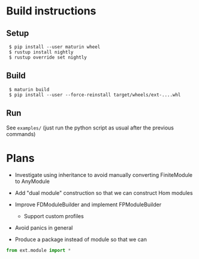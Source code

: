 # Build instructions
## Setup
```console
 $ pip install --user maturin wheel
 $ rustup install nightly
 $ rustup override set nightly
```
## Build
```console
 $ maturin build
 $ pip install --user --force-reinstall target/wheels/ext-....whl
```

## Run
See `examples/` (just run the python script as usual after the previous commands)

# Plans
 - Investigate using inheritance to avoid manually converting FiniteModule to
   AnyModule
 - Add "dual module" construction so that we can construct Hom modules
 - Improve FDModuleBuilder and implement FPModuleBuilder
    - Support custom profiles

 - Avoid panics in general
 - Produce a package instead of module so that we can
```python
from ext.module import *
```
